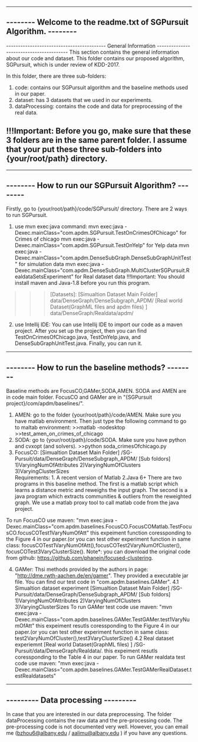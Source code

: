 -------------------------------------------------------------------------------------------------------
--------                  Welcome to the readme.txt of SGPursuit Algorithm.                    --------
-------------------------------------------------------------------------------------------------------


------------------------------------------ General Information ----------------------------------------
This section contains the general information about our code and dataset. 
This folder contains our proposed algorithm, SGPursuit, which is under review of KDD-2017. 

In this folder, there are  three sub-folders:
1. code: contains our SGPursuit algorithm and the baseline methods used in our paper.
2. dataset: has 3 datasets that we used in our experiments.
3. dataProcessing: contains the code and data for preprocessing of the real data.

!!!Important: Before you go, make sure that these 3 folders are in the same parent folder.
I assume that your put these three sub-folders into {your/root/path} directory.
-------------------------------------------------------------------------------------------------------


-------------------------------------------------------------------------------------------------------
--------                        How to run our SGPursuit Algorithm?                            --------
-------------------------------------------------------------------------------------------------------
Firstly, go to {your/root/path}/code/SGPursuit/ directory. There are 2 ways to run SGPursuit. 

1. use mvn exec:java command:
mvn exec:java -Dexec.mainClass="com.apdm.SGPursuit.TestOnCrimesOfChicago"  for Crimes of chicago
mvn exec:java -Dexec.mainClass="com.apdm.SGPursuit.TestOnYelp"  		for Yelp data
mvn exec:java -Dexec.mainClass="com.apdm.DenseSubGraph.DenseSubGraphUnitTest" for simulation data
mvn exec:java -Dexec.mainClass="com.apdm.DenseSubGraph.MultiClusterSGPursuit.RealdataSetsExperiment" for Real dataset data
!!!Important: You should install maven and Java-1.8 before you run this program.
>>>[Datasets]: 
[Simualtion Dataset Main Folder] data/DenseGraph/DenseSubgraph_APDM/
[Real world Dataset(GraphML files and apdm files) ] data/DenseGraph/Realdata/apdm/

2. use Intellij IDE:
You can use Intellij IDE to import our code as a maven project. 
After you set up the project, then you can find TestOnCrimesOfChicago.java, TestOnYelp.java, and
DenseSubGraphUnitTest.java. Finally, you can run it.


-------------------------------------------------------------------------------------------------------
--------                         How to run the baseline methods?                              --------
-------------------------------------------------------------------------------------------------------
Baseline methods are FocusCO,GAMer,SODA,AMEN. 
SODA and AMEN are in code main folder.
FocusCO and GAMer are in "{SGPursuit project}/com/apdm/baselines/".

1. AMEN: go to the folder {your/root/path}/code/AMEN. Make sure you have matlab environment.
Then just type the following command to go to maltab environment:
                >>matlab -nodesktop
                >>test_amen_on_crimes_of_chicago
2. SODA: go to {your/root/path}/code/SODA. Make sure you have python and cvxopt (and solvers).
                >>python soda_crimesOfchicago.py
3. FocusCO:
[Simualtion Dataset Main Folder] /SG-Pursuit/data/DenseGraph/DenseSubgraph_APDM/ 
[Sub foldors] 1)VaryingNumOfAttributes 2)VaryingNumOfClusters 3)VaryingClusterSizes  
Requirements: 1. A recent version of Matlab
	          2.Java 6+
There are two programs in this baseline method. The first is a matlab script which learns a distance 
metric and reweighs the input graph. The second is a java program which extracts communities & outliers 
from the reweighted graph. We use a matlab proxy tool to call matlab code from the java project. 

To run FocusCO use maven:
"mvn exec:java -Dexec.mainClass="com.apdm.baselines.FocusCO.FocusCOMatlab.TestFocusCO.focusCOTest1VaryNumOfAtt"
this expeiment function coressponding to the Figure 4 in our paper.(or you can test other experiment 
function in same class: focusCOTest1VaryNumOfAtt(),focusCOTest2VaryNumOfCluster(),
focusCOTest3VaryClusterSize(). Note*: you can download the original code from github: 
https://github.com/phanein/focused-clustering. 

4. GAMer:
Thsi methods provided by the authors in page: "http://dme.rwth-aachen.de/en/gamer". 
They provided a executable jar file. You can find our test code in 
"com.apdm.baselines.GAMer". 
4.1 Simualtion dataset experiment
[Simualtion Dataset Main Folder] /SG-Pursuit/data/DenseGraph/DenseSubgraph_APDM/ 
[Sub foldors] 1)VaryingNumOfAttributes 2)VaryingNumOfClusters 3)VaryingClusterSizes 
To run GAMer test code use maven:
"mvn exec:java -Dexec.mainClass="com.apdm.baselines.GAMer.TestGAMer.test1VaryNumOfAtt" 
this expeiment resutls coressponding to the Figure 4 in our paper.(or you can test other experiment 
function in same class: test2VaryNumOfCluster(),test3VaryClusterSize() 
4.2 Real dataset experiemnt
[Real world Dataset(GraphML files) ] /SG-Pursuit/data/DenseGraph/Realdata/. 
this expeiment resutls coressponding to the Table 4 in our paper.
To run GAMer realdata test code use maven:
"mvn exec:java -Dexec.mainClass="com.apdm.baselines.GAMer.TestGAMerRealDataset.testRealdatasets" 
-------------------------------------------------------------------------------------------------------
---------                               Data processing                                       ---------
-------------------------------------------------------------------------------------------------------
In case that you are interested in our data preprocessing. The folder dataProcessing contains the 
raw data and the pre-processing code. The pre-processing code is not documented very well. However,
you can email me (bzhou6@albany.edu / aalimu@albany.edu ) if you have any questions.
